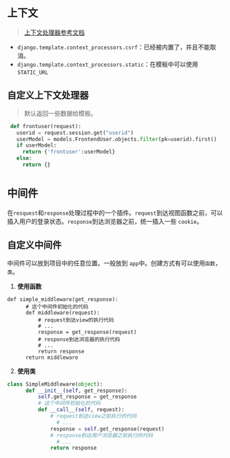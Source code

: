 # `上下文`

> [上下文处理器参考文档](https://docs.djangoproject.com/en/3.0/ref/templates/api/#built-in-template-context-processors)

- `django.template.context_processors.csrf`：已经被内置了，并且不能取消。
- `django.template.context_processors.static`：在模板中可以使用`STATIC_URL`

## 自定义上下文处理器

> 默认返回一些数据给模板。

```py
 def frontuser(request):
   userid = request.session.get("userid")
   userModel = models.FrontendUser.objects.filter(pk=userid).first()
   if userModel:
     return {'frontuser':userModel}
   else:
     return {}
```

# `中间件`

在`resquest`和`response`处理过程中的一个插件。`request`到达视图函数之前，可以插入用户的登录状态。`response`到达浏览器之前，统一插入一些 `cookie`。

## 自定义中间件

中间件可以放到项目中的任意位置。一般放到 `app`中。创建方式有可以使用`函数`，`类`。

1. **使用函数**

```p&amp;#39;y
def simple_middleware(get_response):
      # 这个中间件初始化的代码
      def middleware(request):
          # request到达view的执行代码
          # ...
          response = get_response(request)
          # response到达浏览器的执行代码
          # ...
          return response
      return middleware
```

2. **使用类**

```python
class SimpleMiddleware(object):
      def __init__(self, get_response):
          self.get_response = get_response
          # 这个中间件初始化的代码
          def __call__(self, request):
              # request到达view之前执行的代码
                # ...
              response = self.get_response(request)
              # response到达用户浏览器之前执行的代码
                # ...
              return response
```

